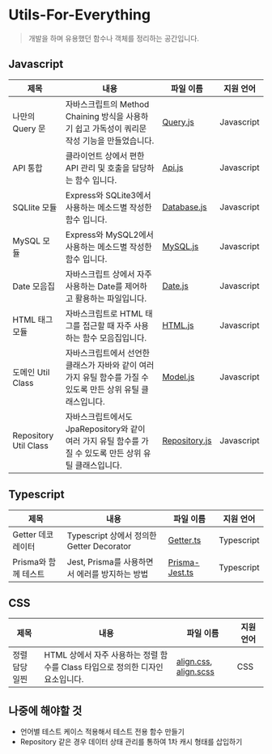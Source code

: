 # Utils-For-Everything

> 개발을 하며 유용했던 함수나 객체를 정리하는 공간입니다.

## Javascript

| 제목                  | 내용                                                                                                           | 파일 이름                                                                                                 | 지원 언어  |
| --------------------- | -------------------------------------------------------------------------------------------------------------- | --------------------------------------------------------------------------------------------------------- | ---------- |
| 나만의 Query 문       | 자바스크립트의 Method Chaining 방식을 사용하기 쉽고 가독성이 쿼리문 작성 기능을 만들었습니다.                  | [Query.js](https://github.com/Pure-Sprinter/Utils-For-Everything/blob/main/javascript/Query.js)           | Javascript |
| API 통합              | 클라이언트 상에서 편한 API 관리 및 호출을 담당하는 함수 입니다.                                                | [Api.js](https://github.com/Pure-Sprinter/Utils-For-Everything/blob/main/javascript/Api.js)               | Javascript |
| SQLlite 모듈          | Express와 SQLite3에서 사용하는 메소드별 작성한 함수 입니다.                                                    | [Database.js](https://github.com/Pure-Sprinter/Utils-For-Everything/blob/main/javascript/Database.js)     | Javascript |
| MySQL 모듈            | Express와 MySQL2에서 사용하는 메소드별 작성한 함수 입니다.                                                     | [MySQL.js](https://github.com/Pure-Sprinter/Utils-For-Everything/blob/main/javascript/MySQL.js)           | Javascript |
| Date 모음집           | 자바스크립트 상에서 자주 사용하는 Date를 제어하고 활용하는 파일입니다.                                         | [Date.js](https://github.com/Pure-Sprinter/Utils-For-Everything/blob/main/javascript/Date.js)             | Javascript |
| HTML 태그 모듈        | 자바스크립트로 HTML 태그를 접근할 때 자주 사용하는 함수 모음집입니다.                                          | [HTML.js](https://github.com/Pure-Sprinter/Utils-For-Everything/blob/main/javascript/HTML.js)             | Javascript |
| 도메인 Util Class     | 자바스크립트에서 선언한 클래스가 자바와 같이 여러 가지 유틸 함수를 가질 수 있도록 만든 상위 유틸 클래스입니다. | [Model.js](https://github.com/Pure-Sprinter/Utils-For-Everything/blob/main/javascript/Model.js)           | Javascript |
| Repository Util Class | 자바스크립트에서도 JpaRepository와 같이 여러 가지 유틸 함수를 가질 수 있도록 만든 상위 유틸 클래스입니다.      | [Repository.js](https://github.com/Pure-Sprinter/Utils-For-Everything/blob/main/javascript/Repository.js) | Javascript |

## Typescript

| 제목                 | 내용                                           | 파일 이름          | 지원 언어  |
| -------------------- | ---------------------------------------------- | ------------------ | ---------- |
| Getter 데코레이터    | Typescript 상에서 정의한 Getter Decorator      | [Getter.ts]()      | Typescript |
| Prisma와 함께 테스트 | Jest, Prisma를 사용하면서 에러를 방지하는 방법 | [Prisma-Jest.ts]() | Typescript |

## CSS

| 제목           | 내용                                                                           | 파일 이름                                                                                                                                                                                | 지원 언어 |
| -------------- | ------------------------------------------------------------------------------ | ---------------------------------------------------------------------------------------------------------------------------------------------------------------------------------------- | --------- |
| 정렬 담당 일찐 | HTML 상에서 자주 사용하는 정렬 함수를 Class 타입으로 정의한 디자인 요소입니다. | [align.css](https://github.com/Pure-Sprinter/Utils-For-Everything/blob/main/css/align.css), [align.scss](https://github.com/Pure-Sprinter/Utils-For-Everything/blob/main/css/align.scss) | CSS       |

## 나중에 해야할 것

- 언어별 테스트 케이스 적용해서 테스트 전용 함수 만들기
- Repository 같은 경우 데이터 상태 관리를 통하여 1차 캐시 형태를 삽입하기
